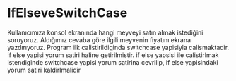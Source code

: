 # IfElseveSwitchCase

Kullanıcımıza konsol ekranında hangi meyveyi satın almak istediğini soruyoruz. Aldığımız cevaba göre ilgili meyvenin fiyatını ekrana yazdırıyoruz.
Program ilk calistirildiginda switchcase yapisiyla calismaktadir. if else yapisi yorum satiri haline getirilmistir.
if else yapsisi ile calistirlmak istendiginde switchcase yapisi yorum satirina cevrilip, if else yapisindaki yorum satiri kaldirlmalidir
